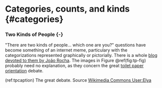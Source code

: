 # Categories, counts, and kinds {#categories}

### Two Kinds of People {-}

"There are two kinds of people... which one are you?" questions have become something of an internet meme, particulary with the categorizations represented graphically or pictorially. There is a whole [blog devoted to them by João Rocha](https://2kindsofpeople.tumblr.com/). The images in Figure \@ref(fig:tp-fig) probably need no explanation, as they concern the great [toilet paper orientation](https://en.wikipedia.org/wiki/Toilet_paper_orientation) debate.


(ref:tpcaption) The great debate. Source [Wikimedia Commons User:Elya](https://commons.wikimedia.org/wiki/File:Toilet_paper_orientation_over.jpg) 













